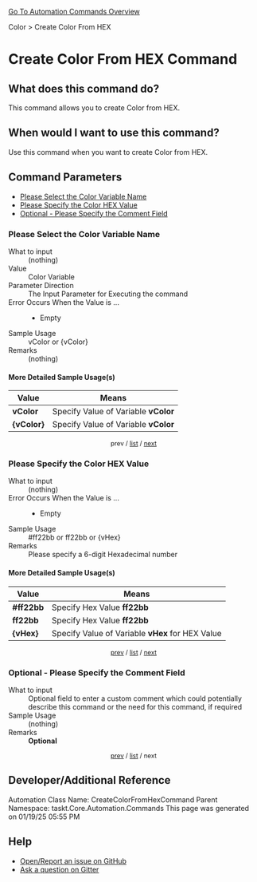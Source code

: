 <!--TITLE: Create Color From HEX Command -->
<!-- SUBTITLE: a command in the Color group. -->
[Go To Automation Commands Overview](/automation-commands.md)


Color &gt; Create Color From HEX


# Create Color From HEX Command


## What does this command do?
This command allows you to create Color from HEX.


## When would I want to use this command?
Use this command when you want to create Color from HEX.


<a id="param_list"></a>
## Command Parameters
- [Please Select the Color Variable Name](#param_0)
- [Please Specify the Color HEX Value](#param_1)
- [Optional - Please Specify the Comment Field](#param_2)


<a id="param_0"></a>
### Please Select the Color Variable Name


<dl>
<dt>What to input</dt><dd>(nothing)</dd>
<dt>Value</dt><dd>Color Variable</dd>
<dt>Parameter Direction</dt><dd>The Input Parameter for Executing the command</dd>
<dt>Error Occurs When the Value is ...</dt><dd><ul>
<li>Empty</li>
</ul></dd>
<dt>Sample Usage</dt><dd>vColor or {vColor}</dd>
<dt>Remarks</dt><dd>(nothing)</dd>
</dl>




#### More Detailed Sample Usage(s)
| Value | Means |
|---|---|
| <strong>vColor</strong> | Specify Value of Variable **vColor** |
| <strong>{vColor}</strong> | Specify Value of Variable **vColor** |


<div style="font-size: 90%; text-align: center">


prev / [list](#param_list) / [next](#param_1)


</div>


<a id="param_1"></a>
### Please Specify the Color HEX Value


<dl>
<dt>What to input</dt><dd>(nothing)</dd>
<dt>Error Occurs When the Value is ...</dt><dd><ul>
<li>Empty</li>
</ul></dd>
<dt>Sample Usage</dt><dd>#ff22bb or ff22bb or {vHex}</dd>
<dt>Remarks</dt><dd>Please specify a 6-digit Hexadecimal number</dd>
</dl>




#### More Detailed Sample Usage(s)
| Value | Means |
|---|---|
| <strong>#ff22bb</strong> | Specify Hex Value **ff22bb** |
| <strong>ff22bb</strong> | Specify Hex Value **ff22bb** |
| <strong>{vHex}</strong> | Specify Value of Variable **vHex** for HEX Value |


<div style="font-size: 90%; text-align: center">


[prev](#param_1) / [list](#param_list) / [next](#param_2)


</div>


<a id="param_2"></a>
### Optional - Please Specify the Comment Field


<dl>
<dt>What to input</dt><dd>Optional field to enter a custom comment which could potentially describe this command or the need for this command, if required</dd>
<dt>Sample Usage</dt><dd>(nothing)</dd>
<dt>Remarks</dt><dd><strong>Optional</strong><br></dd>
</dl>




<div style="font-size: 90%; text-align: center">


[prev](#param_2) / [list](#param_list) / next


</div>


## Developer/Additional Reference
Automation Class Name: CreateColorFromHexCommand
Parent Namespace: taskt.Core.Automation.Commands
This page was generated on 01/19/25 05:55 PM


## Help
- [Open/Report an issue on GitHub](https://github.com/rcktrncn/taskt/issues/new)
- [Ask a question on Gitter](https://gitter.im/taskt-rpa/Lobby)
